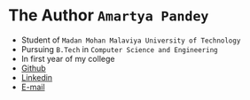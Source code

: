 # The Author `Amartya Pandey`

- Student of `Madan Mohan Malaviya University of Technology`
- Pursuing `B.Tech` in `Computer Science and Engineering`
- In first year of my college
- [Github](https://github.com/amartya-pandey)
- [Linkedin](https://www.linkedin.com/in/amartya-pandey)
- [E-mail](pandeyamartya@outlook.com)